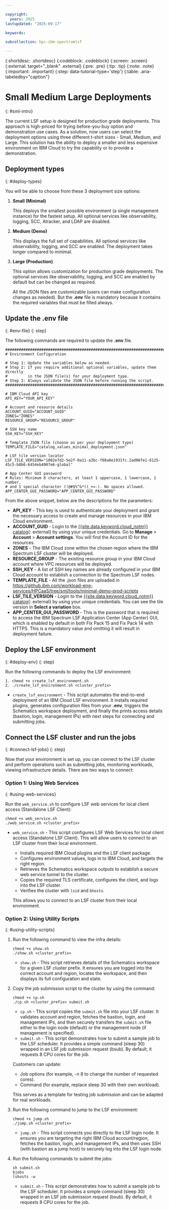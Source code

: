 ```yaml
---

copyright:
  years: 2025
lastupdated: "2025-09-17"

keywords:

subcollection: hpc-ibm-spectrumlsf

---
```


{:shortdesc: .shortdesc}
{:codeblock: .codeblock}
{:screen: .screen}
{:external: target="_blank" .external}
{:pre: .pre}
{:tip: .tip}
{:note: .note}
{:important: .important}
{:step: data-tutorial-type='step'}
{:table: .aria-labeledby="caption"}

# Small Medium Large Deployments
{: #sml-intro}

The current LSF setup is designed for production grade deployments. This approach is high-priced for trying before-you-buy option and demonstration use cases. As a solution, now users can select the deployment options using three different t-shirt sizes - Small, Medium, and Large. This solution has the ability to deploy a smaller and less expensive environment on IBM Cloud to try the capability or to provide a demonstration.

## Deployment types
{: #deploy-types}

You will be able to choose from these 3 deployment size options:

1. **Small (Minimal)**

    This deploys the smallest possible environment (a single management instance) for the fastest setup. All optional services like observability, logging, SCC, Atracker, and LDAP are disabled.

2. **Medium (Demo)**

    This displays the full set of capabilities. All optional services like observability, logging, and SCC are enabled. The deployment takes longer compared to minimal.

3. **Large (Production)**

    This option allows customization for production grade deployments. The optional services like observability, logging, and SCC are enabled by default but can be changed as required.

    All the JSON files are customizable (users can make configuration changes as needed). But the **.env** file is mandatory because it contains the required variables that must be filled always.

## Update the .env file
{: #env-file}
{: step}

The following commands are required to update the **.env** file.

```pre
##############################################################################
# Environment Configuration

# Step 1: Update the variables below as needed.
# Step 2: If you require additional optional variables, update them directly
#         in the JSON file(s) for your deployment type.
# Step 3: Always validate the JSON file before running the script.
##############################################################################

# IBM Cloud API key
API_KEY="YOUR_API_KEY"

# Account and resource details
ACCOUNT_GUID="ACCOUNT_GUID"
ZONES="ZONES"
RESOURCE_GROUP="RESOURCE_GROUP"

# SSH key name
SSH_KEY="SSH_KEY"

# Template JSON file (choose as per your deployment type)
TEMPLATE_FILE="catalog_values_minimal_deployment.json"

# LSF tile version locator
LSF_TILE_VERSION="1082e7d2-5e2f-0a11-a3bc-f88a8e1931fc.2ad06fe1-6125-45c5-b8b6-6454eb4907e6-global"

# App Center GUI password
# Rules: Minimum 8 characters, at least 1 uppercase, 1 lowercase, 1 number,
# and 1 special character (!@#$%^&*()_+=-). No spaces allowed.
APP_CENTER_GUI_PASSWORD="APP_CENTER_GUI_PASSWORD"
```

From the above snippet, below are the descriptions for the parameters:

* **API_KEY** - This key is used to authenticate your deployment and grant the necessary access to create and manage resources in your IBM Cloud environment.
* **ACCOUNT_GUID** - Login to the [{{site.data.keyword.cloud_notm}} catalog](https://cloud.ibm.com/catalog){: external} by using your unique credentials. Go to **Manage** > **Account** > **Account settings**. You will find the Account ID for the resources.
* **ZONES** - The IBM Cloud zone within the chosen region where the IBM Spectrum LSF cluster will be deployed.
* **RESOURCE_GROUP** - The existing resource group in your IBM Cloud account where VPC resources will be deployed.
* **SSH_KEY** - A list of SSH key names are already configured in your IBM Cloud account to establish a connection to the Spectrum LSF nodes.
* **TEMPLATE_FILE** - All the .json files are uploaded in https://github.ibm.com/workload-eng-services/HPCaaS/tree/sml/tools/minimal-demo-prod-scripts
* **LSF_TILE_VERSION** - Login to the [{{site.data.keyword.cloud_notm}} catalog](https://cloud.ibm.com/catalog){: external} by using your unique credentials. You can see the tile version in **Select a variation** box.
* **APP_CENTER_GUI_PASSWORD** - This is the password that is required to access the IBM Spectrum LSF Application Center (App Center) GUI, which is enabled by default in both Fix Pack 15 and Fix Pack 14 with HTTPS. This is a mandatory value and omitting it will result in deployment failure.

## Deploy the LSF environment
{: #deploy-env}
{: step}

Run the following commands to deploy the LSF environment:

```pre
1. chmod +x create_lsf_environment.sh
2. ./create_lsf_environment.sh <cluster_prefix>
```

* `create_lsf_environment` - This script automates the end-to-end deployment of an IBM Cloud LSF environment. It installs required plugins, generates configuration files from your **.env**, triggers the Schematics workspace deployment, and finally the prints access details (bastion, login, management IPs) with next steps for connecting and submitting jobs.

## Connect the LSF cluster and run the jobs
{: #connect-lsf-jobs}
{: step}

Now that your environment is set up, you can connect to the LSF cluster and perform operations such as submitting jobs, monitoring workloads, viewing infrastructure details.
There are two ways to connect:

### Option 1: Using Web Services
{: #using-web-services}

Run the `web_service.sh` to configure LSF web services for local client access (Standalone LSF Client):

```pre
chmod +x web_service.sh
./web_service.sh <cluster_prefix>
```

* `web_service.sh` - This script configures LSF Web Services for local client access (Standalone LSF Client). This will allow users to connect to an LSF cluster from their local environment.

    * Installs required IBM Cloud plugins and the LSF client package.
    * Configures environment values, logs in to IBM Cloud, and targets the right region.
    * Retrieves the Schematics workspace outputs to establish a secure web service tunnel to the cluster.
    * Copies the required TLS certificate, configures the client, and logs into the LSF cluster.
    * Verifies the cluster with `lsid` and `bhosts`.

    This allows you to connect to an LSF cluster from their local environment.

### Option 2: Using Utility Scripts
{: #using-utility-scripts}

1. Run the following command to view the infra details:
    ```pre
    chmod +x show.sh
    ./show.sh <cluster_prefix>
    ```

    * `show.sh` - This script retrieves details of the Schematics workspace for a given LSF cluster prefix. It ensures you are logged into the correct account and region, locates the workspace, and then displays its full configuration and state.

2. Copy the job submission script to the cluster by using the command:
    ```pre
    chmod +x cp.sh
    ./cp.sh <cluster_prefix> submit.sh
    ```

    * `cp.sh` - This script copies the `submit.sh` file into your LSF cluster. It validates account and region, fetches the bastion, login, and management IPs, and then securely transfers the `submit.sh` file either to the login node (default) or the management node (if management is specified).
    * `submit.sh` - This script demonstrates how to submit a sample job to the LSF scheduler. It provides a simple command (sleep 30) wrapped in an LSF job submission request (bsub). By default, it requests 8 CPU cores for the job.

    Customers can update:
    * Job options (for example, -n 8 to change the number of requested cores).
    * Command (for example, replace sleep 30 with their own workload).

    This serves as a template for testing job submission and can be adapted for real workloads.

3. Run the following command to jump to the LSF environment:
    ```pre
    chmod +x jump.sh
    ./jump.sh <cluster_prefix>
    ```

    * `jump.sh` - This script connects you directly to the LSF login node. It ensures you are targeting the right IBM Cloud account/region, fetches the bastion, login, and management IPs, and then uses SSH (with bastion as a jump host) to securely log into the LSF login node.

4. Run the following commands to submit the jobs:
    ```pre
    sh submit.sh
    bjobs
    lshosts -w
    ```

    * `submit.sh` - This script demonstrates how to submit a sample job to the LSF scheduler. It provides a simple command (sleep 30) wrapped in an LSF job submission request (bsub). By default, it requests 8 CPU cores for the job.
